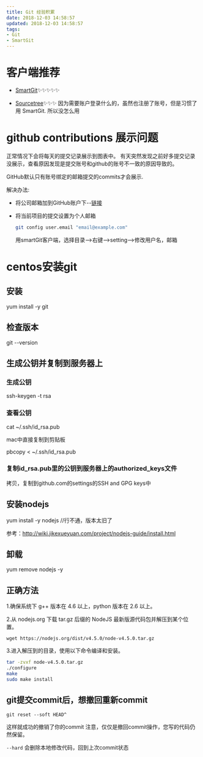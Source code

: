```yaml
---
title: Git 经验积累
date: 2018-12-03 14:58:57
updated: 2018-12-03 14:58:57
tags:
- Git
- SmartGit
---
```


# 客户端推荐

- [SmartGit](https://www.syntevo.com/smartgit/)✨✨✨✨✨

- [Sourcetree](https://www.sourcetreeapp.com/)✨✨✨
因为需要账户登录什么的，虽然也注册了账号，但是习惯了用 SmartGit. 所以没怎么用

# github contributions 展示问题

正常情况下会将每天的提交记录展示到图表中。
有天突然发现之前好多提交记录没展示，查看原因发现是提交账号和github的账号不一致的原因导致的。

GitHub默认只有账号绑定的邮箱提交的commits才会展示.

解决办法:

- 将公司邮箱加到GitHub账户下--[链接](https://github.com/settings/emails)

- 将当前项目的提交设置为个人邮箱

    ```bash
    git config user.email "email@example.com"
    ```

    用smartGit客户端，选择目录-->右键-->setting-->修改用户名，邮箱

# centos安装git

## 安装

yum install -y git

## 检查版本

git --version

## 生成公钥并复制到服务器上

### 生成公钥

ssh-keygen -t rsa

### 查看公钥

cat ~/.ssh/id_rsa.pub

mac中直接复制到剪贴板

pbcopy < ~/.ssh/id_rsa.pub

### 复制id_rsa.pub里的公钥到服务器上的authorized_keys文件

拷贝，复制到github.com的settings的SSH and GPG keys中

## 安装nodejs

yum install -y nodejs //行不通，版本太旧了

参考：http://wiki.jikexueyuan.com/project/nodejs-guide/install.html

## 卸载

yum remove nodejs -y

## 正确方法

1.确保系统下 g++ 版本在 4.6 以上，python 版本在 2.6 以上。

2.从 nodejs.org 下载 tar.gz 后缀的 NodeJS 最新版源代码包并解压到某个位置。

`wget https://nodejs.org/dist/v4.5.0/node-v4.5.0.tar.gz`

3.进入解压到的目录，使用以下命令编译和安装。

```bash
tar -zvxf node-v4.5.0.tar.gz
./configure
make
sudo make install
```

## git提交commit后，想撤回重新commit

`git reset --soft HEAD^`

这样就成功的撤销了你的commit
注意，仅仅是撤回commit操作，您写的代码仍然保留。

`--hard`
会删除本地修改代码，回到上次commit状态
